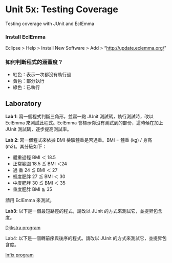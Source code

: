 Unit 5x: Testing Coverage
===

Testing coverage with JUnit and EclEmma

### Install EclEmma

Eclipse > Help > Install New Software > Add > “http://update.eclemma.org/"

### 如何判斷程式的涵蓋度？
* 紅色：表示一次都沒有執行過
* 黃色：部分執行
* 綠色：已執行

Laboratory
---

**Lab 1**: 寫一個程式判斷三角形，並寫一點 JUnit 測試碼，執行測試時，改以 EclEmma 來測試此程式。EclEmma 會標示你沒有測試到的部份，這時候在加上 JUnit 測試碼，逐步提高測試率。

**Lab 2**: 寫一個程式來依據 BMI 檢驗體重是否過重。BMI = 體重 (kg) / 身高 (m2)。其分級如下：

* 體重過輕	BMI ＜ 18.5
* 正常範圍	18.5 ≦ BMI ＜24
* 過    重	24 ≦ BMI ＜ 27
* 輕度肥胖	27 ≦ BMI ＜ 30
* 中度肥胖	30 ≦ BMI ＜ 35
* 重度肥胖	BMI ≧ 35

請用 EclEmma 來測試。

**Lab3**: 以下是一個最短路徑的程式，請改以 JUnit 的方式來測試它，並提昇包含度。

[Dijkstra program](../src/junitdemo/Dijkstra.java)

Lab4: 以下是一個轉前序與後序的程式。請改以 JUnit 的方式來測試它，並提昇包含度。

[Infix program](../src/junitdemo/Infix.java)
	

